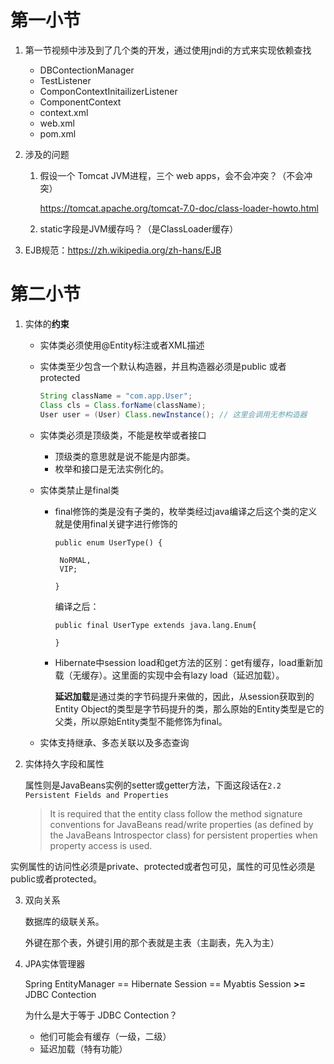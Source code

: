 # 第一小节

1. 第一节视频中涉及到了几个类的开发，通过使用jndi的方式来实现依赖查找

   * DBContectionManager
   * TestListener
   * ComponContextInitailizerListener
   * ComponentContext
   * context.xml
   * web.xml
   * pom.xml

2. 涉及的问题

   1. 假设一个 Tomcat JVM进程，三个 web apps，会不会冲突？（不会冲突）

      https://tomcat.apache.org/tomcat-7.0-doc/class-loader-howto.html

   2. static字段是JVM缓存吗？（是ClassLoader缓存）

3. EJB规范：https://zh.wikipedia.org/zh-hans/EJB

# 第二小节

1. 实体的**约束**

   * 实体类必须使用@Entity标注或者XML描述

   * 实体类至少包含一个默认构造器，并且构造器必须是public 或者 protected

     ```Java
     String className = "com.app.User";
     Class cls = Class.forName(className);
     User user = (User) Class.newInstance(); // 这里会调用无参构造器
     ```

   * 实体类必须是顶级类，不能是枚举或者接口

     * 顶级类的意思就是说不能是内部类。
     * 枚举和接口是无法实例化的。

   * 实体类禁止是final类

     * final修饰的类是没有子类的，枚举类经过java编译之后这个类的定义就是使用final关键字进行修饰的

       ```
       public enum UserType() {
       
       	NoRMAL,
       	VIP;
       
       }
       ```

       编译之后：

       ```
       public final UserType extends java.lang.Enum{
       
       }
       ```

     * Hibernate中session load和get方法的区别：get有缓存，load重新加载（无缓存）。这里面的实现中会有lazy load（延迟加载）。

       **延迟加载**是通过类的字节码提升来做的，因此，从session获取到的Entity Object的类型是字节码提升的类，那么原始的Entity类型是它的父类，所以原始Entity类型不能修饰为final。

   * 实体支持继承、多态关联以及多态查询

2. 实体持久字段和属性

   属性则是JavaBeans实例的setter或getter方法，下面这段话在`2.2 Persistent Fields and Properties`

   > It is required that the entity class follow the method signature conventions for JavaBeans read/write properties (as defined by the JavaBeans Introspector class) for persistent properties when property access is used. 

​		实例属性的访问性必须是private、protected或者包可见，属性的可见性必须是public或者protected。

3. 双向关系

   数据库的级联关系。

   外键在那个表，外键引用的那个表就是主表（主副表，先入为主）

4. JPA实体管理器

   Spring EntityManager == Hibernate Session == Myabtis Session **>=** JDBC Contection

   为什么是大于等于 JDBC Contection？

   * 他们可能会有缓存（一级，二级）
   * 延迟加载（特有功能）